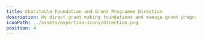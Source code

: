 ```yaml
---
title: Charitable Foundation and Grant Programme Direction
description: We direct grant making foundations and manage grant programmes for philanthropic individuals, families and companies, each with differing giving focuses but united in their passion to enhance the world we all share. We have had the privilege of establishing and running charitable foundations and grant programmes for many of our partners, we are proud of all of them as all make the world a little better.
iconPath: ../assets/expertise-icons/direction.png
position: 4
---
```

